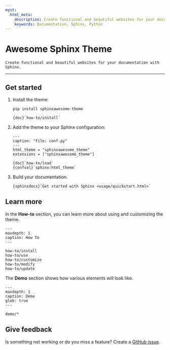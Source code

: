 ```yaml
---
myst:
  html_meta:
    description: Create functional and beautiful websites for your documentation with Sphinx and the Awesome Sphinx Theme.
    keywords: Documentation, Sphinx, Python
---
```


<!-- vale Google.Headings = NO -->

# Awesome Sphinx Theme

<!-- vale Google.Headings = YES -->

```{rst-class} lead
Create functional and beautiful websites for your documentation with Sphinx.
```

---

## Get started

1. Install the theme:

   ```terminal
   pip install sphinxawesome-theme
   ```

   ```{seealso}
   {doc}`how-to/install`
   ```

1. Add the theme to your Sphinx configuration:

   ```{code-block} python
   ---
   caption: "File: conf.py"
   ---
   html_theme = "sphinxawesome_theme"
   extensions = ["sphinxawesome_theme"]
   ```

   ```{seealso}
   {doc}`how-to/load`
   {confval}`sphinx:html_theme`
   ```

1. Build your documentation.

   ```{seealso}
   {sphinxdocs}`Get started with Sphinx <usage/quickstart.html>`
   ```

## Learn more

In the **How-to** section, you can learn more about using and customizing the theme.

```{toctree}
---
maxdepth: 1
caption: How To
---

how-to/install
how-to/use
how-to/customize
how-to/modify
how-to/update
```

The **Demo** section shows how various elements will look like.

```{toctree}
---
maxdepth: 1
caption: Demo
glob: true
---

demo/*
```

## Give feedback

Is something not working or do you miss a feature?
Create a [GitHub issue](https://github.com/kai687/sphinxawesome-theme/issues/new).
